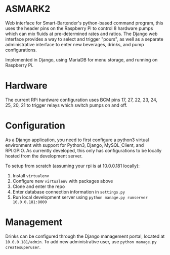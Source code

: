# ASMARK2
Web interface for Smart-Bartender's python-based command program, this uses the header pins on the Raspberry Pi to control 8 hardware pumps which can mix fluids at pre-determined rates and ratios.  The Django web interface provides a way to select and trigger "pours", as well as a separate administrative interface to enter new beverages, drinks, and pump configurations.  

Implemented in Django, using MariaDB for menu storage, and running on Raspberry Pi.  

# Hardware
The current RPi hardware configuration uses BCM pins 17, 27, 22, 23, 24, 25, 20, 21 to trigger relays which switch pumps on and off.

# Configuration
As a Django application, you need to first configure a python3 virtual environment with support for Python3, Django, MySQL_Client, and RPI.GPIO.  As currently developed, this only has configurations to be locally hosted from the development server.

To setup from scratch (assuming your rpi is at 10.0.0.181 locally):
1) Install `virtualenv`
2) Configure new `virtualenv` with packages above
3) Clone and enter the repo
4) Enter database connection information in `settings.py`
5) Run local development server using `python manage.py runserver 10.0.0.181:8000`

# Management
Drinks can be configured through the Django management portal, located at `10.0.0.181/admin`.  To add new administrative user, use `python manage.py createsuperuser`.


